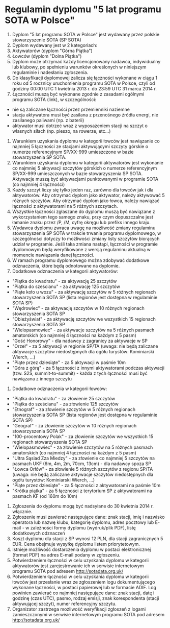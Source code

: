 # Regulamin dyplomu  "5 lat programu SOTA w Polsce"

1. Dyplom "5 lat programu SOTA w Polsce" jest wydawany przez polskie stowarzyszenie SOTA (SP SOTA)
1. Dyplom wydawany jest w 2 kategoriach:
  1. Aktywatorów (dyplom "Górna Piątka")
  2. Łowców (dyplom "Dolna Piątka")
1. Dyplom może otrzymać każdy licencjonowany nadawca, indywidualny lub klubowy, po spełnieniu warunków określonych w niniejszym regulaminie i nadesłaniu zgłoszenia.
1. Do klasyfikacji dyplomowej zalicza się łączności  wykonane w ciągu 1 roku od 5 rocznicy uruchomienia programu SOTA w Polsce, czyli od godziny 00:00 UTC 1 kwietnia 2013 r. do 23:59 UTC 31 marca 2014 r.
1. Łączności muszą być wykonane zgodnie z zasadami ogólnymi programu SOTA (link), w szczególności:
  * nie są zaliczane łączności przez przemienniki naziemne
  * stacja aktywatora musi być zasilana z przenośnego źródła energi, nie zasilanego paliwami (np. z baterii)
  * aktywator musi dotrzeć wraz z wyposażeniem stacji na szczyt o własnych siłach (np. pieszo, na rowerze, etc...)
1. Warunkiem uzyskania dyplomu  w kategorii łowców jest nawiązanie co najmniej 5 łączności ze stacjami aktywującymi szczyty górskie  o numerze referencyjnym SP/XX-999 umieszczone w bazie stowarzyszenia SP SOTA.
1. Warunkiem uzyskania dyplomu w kategorii aktywatorów jest wykonanie co najmniej 5 aktywacji szczytów górskich  o numerze referencyjnym SP/XX-999 umieszczonych w bazie stowarzyszenia SP SOTA. Aktywacje muszą być aktywacjami punktowanymi w programie SOTA (co najmniej 4 łączności)
1. Każdy szczyt liczy się tylko jeden raz, zarówno dla łowców jak i dla aktywatorów. Aby otrzymać dyplom jako aktywator, należy aktywować 5 różnych szczytów. Aby otrzymać dyplom jako łowca, należy nawiązać łączności z aktywatorami na 5 różnych szczytach.
1. Wszystkie łączności zgłaszane do dyplomu muszą być nawiązane z wykorzystaniem tego samego znaku, przy czym dopuszczalne jest łamanie znaku przez /P, /M, cyfrę okręgu lub prefiks innego kraju.
1. Wydawca dyplomu zwraca uwagę na możliwość zmiany regulaminu stowarzyszenia SP SOTA w trakcie trwania programu dyplomowego, w szczególności dotyczy to możliwości zmiany listy szczytów biorących udział w programie. Jeśli taka zmiana nastąpi, łączności w programie dyplomowym będą weryfikowane z wersją regulaminu aktualną w momencie nawiązania danej łączności.
1. W ramach programu dyplomowego można zdobywać dodatkowe odznaczenia, które będą odnotowane na dyplomie.
1. Dodatkowe odznaczenia w kategorii aktywatorów:
  * "Piątka do kwadratu" - za aktywację 25 szczytów
  * "Piątka do sześcianu" - za aktywację 125 szczytów
  * "Piąte koło u wozu" - za aktywację szczytów w 5 różnych regionach stowarzyszenia SOTA SP (lista regionów jest dostępna w regulaminie SOTA SP)
  * "Wędrowiec" - za aktywację szczytów w 10 różnych regionach stowarzyszenia SOTA SP
  * "Obieżyświat" - za aktywację szczytów we wszystkich 15 regionach stowarzyszenia SOTA SP
  * "Wielopasmowiec" - za aktywacje szczytów na 5 różnych pasmach amatorskich (co najmniej 4 łączności na każdym z 5 pasm)
  * "Gość Honorowy" - dla nadawcy z zagranicy za aktywacje w SP
  * "Orzeł" - za 5 aktywacji w regionie SP/TA (uwaga: nie będą zaliczane aktywacje szczytów niedostępnych dla ogółu turystów: Kominiarski Wierch, ...)
  * "Piąte przez dziesiąte" - za 5 aktywacji w paśmie 10m
  * "Góra z górą" - za 5 łączności z innymi aktywatorami podczas aktywacji (tzw. S2S, summit-to-summit) - każda z tych łączności musi być nawiązana z innego szczytu
1. Dodatkowe odznaczenia w kategorii łowców:
  * "Piątka do kwadratu" - za złowienie 25 szczytów
  * "Piątka do sześcianu" - za złowienie 125 szczytów
  * "Etnograf" - za złowienie szczytów w 5 różnych regionach stowarzyszenia SOTA SP (lista regionów jest dostępna w regulaminie SOTA SP)
  * "Geograf" - za złowienie szczytów w 10 różnych regionach stowarzyszenia SOTA SP
  * "100-procentowy Polak" - za złowienie szczytów we wszystkich 15 regionach stowarzyszenia SOTA SP
  * "Wielopasmowiec" - za złowienie szczytów na 5 różnych pasmach amatorskich (co najmniej 4 łączności na każdym z 5 pasm)
  * "Ultra Sąsiad Zza Miedzy" - za złowienie co najmniej 5 szczytów na pasmach UKF (6m, 4m, 2m, 70cm, 13cm) - dla nadawcy spoza SP
  * "Łowca Orłów" - za złowienie 5 różnych szczytów z regionu SP/TA (uwaga: nie będą zaliczane aktywacje szczytów niedostępnych dla ogółu turystów: Kominiarski Wierch, ...)
  * "Piąte przez dziesiąte" - za 5 łączności z aktywatorami na paśmie 10m
  * "Krótka piątka" - za 5 łączności z terytorium SP z aktywatorami na pasmach KF (od 160m do 10m)
1. Zgłoszenia do dyplomu mogą być nadsyłane do 30 kwietnia 2014 r. włącznie.
1. Zgłoszenie musi zawierać następujące dane: znak stacji, imię i nazwisko operatora lub nazwę klubu, kategorię dyplomu, adres pocztowy lub E-mail - w zależności formy dyplomu (wydruk/plik PDF), listę dodatkowych odznaczeń
1. Koszt dyplomu dla stacji z SP wynosi 12 PLN, dla stacji zagranicznych 5 EUR. Cena obejmuje wysyłkę dyplomu listem priorytetowym.
1. Istnieje możliwość dostarczenia dyplomu w postaci elektronicznej (format PDF) na adres E-mail podany w zgłoszeniu.
1. Potwierdzeniem łączności w celu uzyskania dyplomu w kategorii aktywatorów jest zarejestrowanie ich w serwisie internetowym programu SOTA pod adresem http://sotadata.org.uk/
1. Potwierdzeniem łączności w celu uzyskania dyplomu w kategorii łowców jest przesłanie  wraz ze zgłoszeniem logu dokumentującego wykonane łączności, w postaci papierowej lub w formacie ADIF. Log powinien zawierać co najmniej następujące dane: znak stacji, datę i godzinę (czas UTC), pasmo, rodzaj emisji, znak korespondenta (stacji aktywującej szczyt), numer referencyjny szczytu.
1. Organizator zastrzega możliwość weryfikacji zgłoszeń z logami zamieszczonymi w serwisie internetowym programu SOTA pod adresem http://sotadata.org.uk/